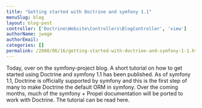 ```yaml
---
title: "Getting started with Doctrine and symfony 1.1"
menuSlug: blog
layout: blog-post
controller: ['Doctrine\Website\Controllers\BlogController', 'view']
authorName: jwage
authorEmail:
categories: []
permalink: /2008/06/16/getting-started-with-doctrine-and-symfony-1-1.html
---
```

Today, over on the symfony-project blog. A short tutorial on how to get
started using Doctrine and symfony 1.1 has been published. As of symfony
1.1, Doctrine is officially supported by symfony and this is the first
step of many to make Doctrine the default ORM in symfony. Over the
coming months, much of the symfony + Propel documentation will be ported
to work with Doctrine. The tutorial can be read here.
